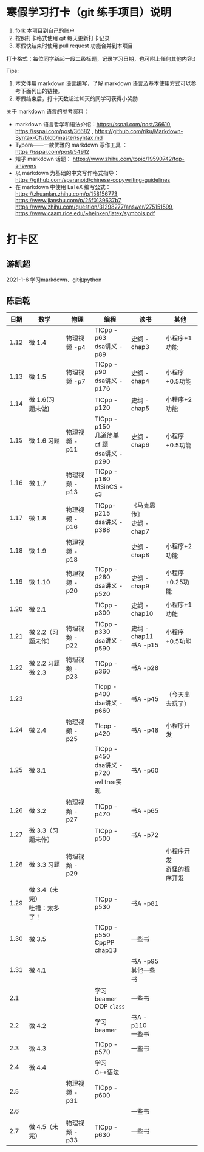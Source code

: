 # 寒假学习打卡（git 练手项目）说明

1. fork 本项目到自己的账户
1. 按照打卡格式使用 git 每天更新打卡记录
1. 寒假快结束时使用 pull request 功能合并到本项目

打卡格式：每位同学新起一段二级标题，记录学习日期，也可附上任何其他内容:)

Tips:

1. 本文件用 markdown 语言编写，了解 markdown 语言及基本使用方式可以参考下面列出的链接。 
1. 寒假结束后，打卡天数超过10天的同学可获得小奖励

关于 markdown 语言的参考资料：
+ markdown 语言哲学和语法介绍：https://sspai.com/post/36610, https://sspai.com/post/36682 , https://github.com/riku/Markdown-Syntax-CN/blob/master/syntax.md
+ Typora——一款优雅的 markdown 写作工具 ： https://sspai.com/post/54912
+ 知乎 markdown 话题： https://www.zhihu.com/topic/19590742/top-answers
+ 以 markdown 为基础的中文写作格式指导：https://github.com/sparanoid/chinese-copywriting-guidelines
+ 在 markdown 中使用 LaTeX 编写公式： https://zhuanlan.zhihu.com/p/158156773, https://www.jianshu.com/p/25f0139637b7, https://www.zhihu.com/question/31298277/answer/275151599, https://www.caam.rice.edu/~heinken/latex/symbols.pdf


# 打卡区

## 游凯超
2021-1-6 学习markdown、git和python

## 陈启乾

| 日期 | 数学                               | 物理          | 编程                                             | 读书                         | 其他                          |
| ---- | ---------------------------------- | ------------- | ------------------------------------------------ | ---------------------------- | ----------------------------- |
| 1.12 | 微 1.4                             | 物理视频 -p4  | TICpp -p63<br/>dsa讲义 -p89                      | 史纲 -chap3                  | 小程序+1 功能                 |
| 1.13 | 微 1.5                             | 物理视频 -p7  | TICpp -p90<br/>dsa讲义 -p176                     | 史纲 -chap4                  | 小程序+0.5功能                |
| 1.14 | 微 1.6(习题未做)                   |               | TICpp -p120                                      | 史纲 -chap5                  | 小程序+2 功能                 |
| 1.15 | 微 1.6 习题<br/>                   | 物理视频 -p11 | TICpp -p150<br/>几道简单 cf 题<br/>dsa讲义 -p290 | 史纲 -chap6                  | 小程序+0.5功能                |
| 1.16 | 微 1.7                             | 物理视频 -p13 | TICpp -p180<br/>MSinCS -c3                       |                              |                               |
| 1.17 | 微 1.8                             | 物理视频 -p16 | TICpp-p215<br/>dsa讲义 -p388                     | 《马克思传》<br/>史纲 -chap7 |                               |
| 1.18 | 微 1.9                             | 物理视频 -p18 |                                                  | 史纲 -chap8                  | 小程序+2功能                  |
| 1.19 | 微 1.10                            | 物理视频 -p20 | TICpp -p260<br/>dsa讲义 -p520                    | 史纲 -chap9                  | 小程序+0.25功能               |
| 1.20 | 微 2.1                             |               | TICpp -p300                                      | 史纲 -chap10                 | 小程序+1功能                  |
| 1.21 | 微 2.2（习题未作）                 | 物理视频 -p22 | TICpp -p330<br/>dsa讲义 -p590                    | 史纲 -chap11<br/>书A -p15    | 小程序+0.5功能                |
| 1.22 | 微 2.2 习题<br />微 2.3            | 物理视频 -p23 | TICpp -p360                                      | 书A -p28                     |                               |
| 1.23 |                                    |               | TIcpp -p400<br />dsa讲义 -p660                   | 书A -p45                     | （今天出去玩了）              |
| 1.24 | 微 2.4                             | 物理视频 -p25 | TIcpp -p420                                      | 书A -p48                     | 小程序开发                    |
| 1.25 | 微 3.1                             |               | TICpp -p450<br/>dsa讲义 -p720<br/>avl tree实现   | 书A -p60                     |                               |
| 1.26 | 微 3.2                             | 物理视频 -p27 | TICpp -p470                                      | 书A -p65                     |                               |
| 1.27 | 微 3.3（习题未作）                 |               | TICpp -p500                                      | 书A -p72                     |                               |
| 1.28 | 微 3.3 习题                        | 物理视频 -p29 |                                                  |                              | 小程序开发<br/>奇怪的程序开发 |
| 1.29 | 微 3.4（未完）<br />吐槽：太多了！ |               | TICpp -p530                                      | 书A -p81                     |                               |
| 1.30 | 微 3.5                             |               | TICpp -p550<br/>CppPP chap13                     | 一些书                       |                               |
| 1.31 | 微 4.1                             |               |                                                  | 书A -p95<br />其他一些书     |                               |
| 2.1  | <br />                             |               | 学习 beamer<br/>OOP `class`                      | 一些书                       |                               |
| 2.2  | 微 4.2                             |               | 学习 beamer                                      | 书A -p110<br/>一些书         |                               |
| 2.3  | 微 4.3                             |               | TICpp -p570                                      | 一些书                       |                               |
| 2.4  | 微 4.4                             |               | 学习C++语法                                      |                              |                               |
| 2.5  |                                    | 物理视频 -p31 | TICpp -p600                                      |                              |                               |
| 2.6  |                                    |               |                                                  | 一些书                       |                               |
| 2.7  | 微 4.5（未完）                     | 物理视频 -p33 | TICpp -p630                                      | 一些书                       |                               |



